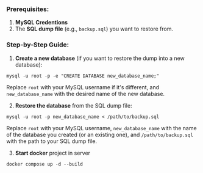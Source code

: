 ### Prerequisites:

1. **MySQL Credentions**
3. The **SQL dump file** (e.g., `backup.sql`) you want to restore from.

### Step-by-Step Guide:
1. **Create a new database** (if you want to restore the dump into a new database):
```shell
mysql -u root -p -e "CREATE DATABASE new_database_name;"
```
Replace `root` with your MySQL username if it's different, and `new_database_name` with the desired name of the new database.

2. **Restore the database** from the SQL dump file:
```shell
mysql -u root -p new_database_name < /path/to/backup.sql
```
Replace `root` with your MySQL username, `new_database_name` with the name of the database you created (or an existing one), and `/path/to/backup.sql` with the path to your SQL dump file.

3. **Start docker** project in server
```shell
docker compose up -d --build
```
